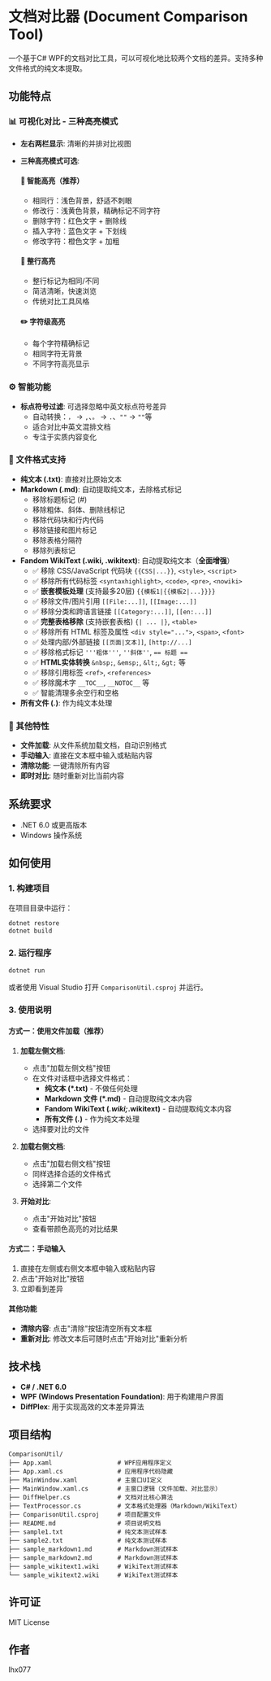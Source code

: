 # 文档对比器 (Document Comparison Tool)

一个基于C# WPF的文档对比工具，可以可视化地比较两个文档的差异。支持多种文件格式的纯文本提取。

## 功能特点

### 📊 可视化对比 - **三种高亮模式**
- **左右两栏显示**: 清晰的并排对比视图
- **三种高亮模式可选**:
  
  #### 🎯 智能高亮（推荐）
  - 相同行：浅色背景，舒适不刺眼
  - 修改行：浅黄色背景，精确标记不同字符
  - 删除字符：红色文字 + 删除线
  - 插入字符：蓝色文字 + 下划线
  - 修改字符：橙色文字 + 加粗
  
  #### 📝 整行高亮
  - 整行标记为相同/不同
  - 简洁清晰，快速浏览
  - 传统对比工具风格
  
  #### ✏️ 字符级高亮
  - 每个字符精确标记
  - 相同字符无背景
  - 不同字符高亮显示

### ⚙️ 智能功能
- **标点符号过滤**: 可选择忽略中英文标点符号差异
  - 自动转换：`，` → `,`、`。` → `.`、`""` → `""`等
  - 适合对比中英文混排文档
  - 专注于实质内容变化

### 📝 文件格式支持
- **纯文本 (.txt)**: 直接对比原始文本
- **Markdown (.md)**: 自动提取纯文本，去除格式标记
  - 移除标题标记 (#)
  - 移除粗体、斜体、删除线标记
  - 移除代码块和行内代码
  - 移除链接和图片标记
  - 移除表格分隔符
  - 移除列表标记
- **Fandom WikiText (.wiki, .wikitext)**: 自动提取纯文本（**全面增强**）
  - ✅ 移除 CSS/JavaScript 代码块 `{{CSS|...}}`, `<style>`, `<script>`
  - ✅ 移除所有代码标签 `<syntaxhighlight>`, `<code>`, `<pre>`, `<nowiki>`
  - ✅ **嵌套模板处理** (支持最多20层) `{{模板1|{{模板2|...}}}}`
  - ✅ 移除文件/图片引用 `[[File:...]]`, `[[Image:...]]`
  - ✅ 移除分类和跨语言链接 `[[Category:...]]`, `[[en:...]]`
  - ✅ **完整表格移除** (支持嵌套表格) `{| ... |}`, `<table>`
  - ✅ 移除所有 HTML 标签及属性 `<div style="...">`, `<span>`, `<font>`
  - ✅ 处理内部/外部链接 `[[页面|文本]]`, `[http://...]`
  - ✅ 移除格式标记 `'''粗体'''`, `''斜体''`, `== 标题 ==`
  - ✅ **HTML实体转换** `&nbsp;`, `&emsp;`, `&lt;`, `&gt;` 等
  - ✅ 移除引用标签 `<ref>`, `<references>`
  - ✅ 移除魔术字 `__TOC__`, `__NOTOC__` 等
  - ✅ 智能清理多余空行和空格
- **所有文件 (*.*)**: 作为纯文本处理

### 🎯 其他特性
- **文件加载**: 从文件系统加载文档，自动识别格式
- **手动输入**: 直接在文本框中输入或粘贴内容
- **清除功能**: 一键清除所有内容
- **即时对比**: 随时重新对比当前内容

## 系统要求

- .NET 6.0 或更高版本
- Windows 操作系统

## 如何使用

### 1. 构建项目

在项目目录中运行：

```bash
dotnet restore
dotnet build
```

### 2. 运行程序

```bash
dotnet run
```

或者使用 Visual Studio 打开 `ComparisonUtil.csproj` 并运行。

### 3. 使用说明

#### 方式一：使用文件加载（推荐）

1. **加载左侧文档**: 
   - 点击"加载左侧文档"按钮
   - 在文件对话框中选择文件格式：
     - **纯文本 (*.txt)** - 不做任何处理
     - **Markdown 文件 (*.md)** - 自动提取纯文本内容
     - **Fandom WikiText (*.wiki;*.wikitext)** - 自动提取纯文本内容
     - **所有文件 (*.*)** - 作为纯文本处理
   - 选择要对比的文件

2. **加载右侧文档**: 
   - 点击"加载右侧文档"按钮
   - 同样选择合适的文件格式
   - 选择第二个文件

3. **开始对比**: 
   - 点击"开始对比"按钮
   - 查看带颜色高亮的对比结果

#### 方式二：手动输入

1. 直接在左侧或右侧文本框中输入或粘贴内容
2. 点击"开始对比"按钮
3. 立即看到差异

#### 其他功能

- **清除内容**: 点击"清除"按钮清空所有文本框
- **重新对比**: 修改文本后可随时点击"开始对比"重新分析

## 技术栈

- **C# / .NET 6.0**
- **WPF (Windows Presentation Foundation)**: 用于构建用户界面
- **DiffPlex**: 用于实现高效的文本差异算法

## 项目结构

```
ComparisonUtil/
├── App.xaml                  # WPF应用程序定义
├── App.xaml.cs               # 应用程序代码隐藏
├── MainWindow.xaml           # 主窗口UI定义
├── MainWindow.xaml.cs        # 主窗口逻辑（文件加载、对比显示）
├── DiffHelper.cs             # 文档对比核心算法
├── TextProcessor.cs          # 文本格式处理器（Markdown/WikiText）
├── ComparisonUtil.csproj     # 项目配置文件
├── README.md                 # 项目说明文档
├── sample1.txt               # 纯文本测试样本
├── sample2.txt               # 纯文本测试样本
├── sample_markdown1.md       # Markdown测试样本
├── sample_markdown2.md       # Markdown测试样本
├── sample_wikitext1.wiki     # WikiText测试样本
└── sample_wikitext2.wiki     # WikiText测试样本
```

## 许可证

MIT License

## 作者

lhx077

